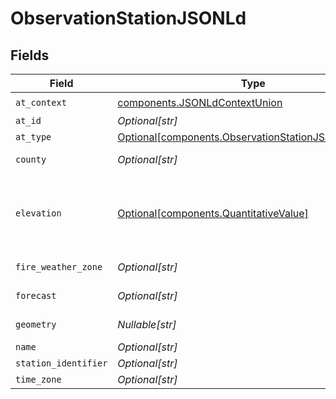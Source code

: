 # ObservationStationJSONLd


## Fields

| Field                                                                                                                                                                                 | Type                                                                                                                                                                                  | Required                                                                                                                                                                              | Description                                                                                                                                                                           |
| ------------------------------------------------------------------------------------------------------------------------------------------------------------------------------------- | ------------------------------------------------------------------------------------------------------------------------------------------------------------------------------------- | ------------------------------------------------------------------------------------------------------------------------------------------------------------------------------------- | ------------------------------------------------------------------------------------------------------------------------------------------------------------------------------------- |
| `at_context`                                                                                                                                                                          | [components.JSONLdContextUnion](../../models/components/jsonldcontextunion.md)                                                                                                        | :heavy_check_mark:                                                                                                                                                                    | N/A                                                                                                                                                                                   |
| `at_id`                                                                                                                                                                               | *Optional[str]*                                                                                                                                                                       | :heavy_minus_sign:                                                                                                                                                                    | N/A                                                                                                                                                                                   |
| `at_type`                                                                                                                                                                             | [Optional[components.ObservationStationJSONLdAtType]](../../models/components/observationstationjsonldattype.md)                                                                      | :heavy_minus_sign:                                                                                                                                                                    | N/A                                                                                                                                                                                   |
| `county`                                                                                                                                                                              | *Optional[str]*                                                                                                                                                                       | :heavy_minus_sign:                                                                                                                                                                    | A link to the NWS county zone containing this station.                                                                                                                                |
| `elevation`                                                                                                                                                                           | [Optional[components.QuantitativeValue]](../../models/components/quantitativevalue.md)                                                                                                | :heavy_minus_sign:                                                                                                                                                                    | A structured value representing a measurement and its unit of measure. This object is a slighly modified version of the schema.org definition at https://schema.org/QuantitativeValue |
| `fire_weather_zone`                                                                                                                                                                   | *Optional[str]*                                                                                                                                                                       | :heavy_minus_sign:                                                                                                                                                                    | A link to the NWS fire weather forecast zone containing this station.                                                                                                                 |
| `forecast`                                                                                                                                                                            | *Optional[str]*                                                                                                                                                                       | :heavy_minus_sign:                                                                                                                                                                    | A link to the NWS public forecast zone containing this station.                                                                                                                       |
| `geometry`                                                                                                                                                                            | *Nullable[str]*                                                                                                                                                                       | :heavy_check_mark:                                                                                                                                                                    | A geometry represented in Well-Known Text (WKT) format.                                                                                                                               |
| `name`                                                                                                                                                                                | *Optional[str]*                                                                                                                                                                       | :heavy_minus_sign:                                                                                                                                                                    | N/A                                                                                                                                                                                   |
| `station_identifier`                                                                                                                                                                  | *Optional[str]*                                                                                                                                                                       | :heavy_minus_sign:                                                                                                                                                                    | N/A                                                                                                                                                                                   |
| `time_zone`                                                                                                                                                                           | *Optional[str]*                                                                                                                                                                       | :heavy_minus_sign:                                                                                                                                                                    | N/A                                                                                                                                                                                   |